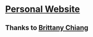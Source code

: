 # [Personal Website](https://joelayo.github.io/portfolio/)

## Thanks to [Brittany Chiang](https://github.com/bchiang7/bchiang7.github.io)